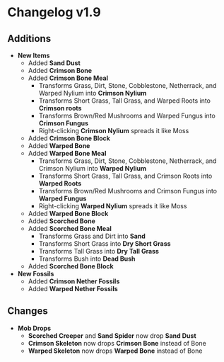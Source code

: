# Changelog v1.9

## Additions
- **New Items**
  - Added **Sand Dust**
  - Added **Crimson Bone**
  - Added **Crimson Bone Meal**
    - Transforms Grass, Dirt, Stone, Cobblestone, Netherrack, and Warped Nylium into **Crimson Nylium**
    - Transforms Short Grass, Tall Grass, and Warped Roots into **Crimson roots**
    - Transforms Brown/Red Mushrooms and Warped Fungus into **Crimson Fungus**
    - Right-clicking **Crimson Nylium** spreads it like Moss
  - Added **Crimson Bone Block**
  - Added **Warped Bone**
  - Added **Warped Bone Meal**
    - Transforms Grass, Dirt, Stone, Cobblestone, Netherrack, and Crimson Nylium into **Warped Nylium**
    - Transforms Short Grass, Tall Grass, and Crimson Roots into **Warped Roots**
    - Transforms Brown/Red Mushrooms and Crimson Fungus into **Warped Fungus**
    - Right-clicking **Warped Nylium** spreads it like Moss
  - Added **Warped Bone Block**
  - Added **Scorched Bone**
  - Added **Scorched Bone Meal**
    - Transforms Grass and Dirt into **Sand**
    - Transforms Short Grass into **Dry Short Grass**
    - Transforms Tall Grass into **Dry Tall Grass**
    - Transforms Bush into **Dead Bush**
  - Added **Scorched Bone Block**
- **New Fossils**
  - Added **Crimson Nether Fossils**
  - Added **Warped Nether Fossils**
  
## Changes
- **Mob Drops**
  - **Scorched Creeper** and **Sand Spider** now drop **Sand Dust**
  - **Crimson Skeleton** now drops **Crimson Bone** instead of Bone
  - **Warped Skeleton** now drops **Warped Bone** instead of Bone